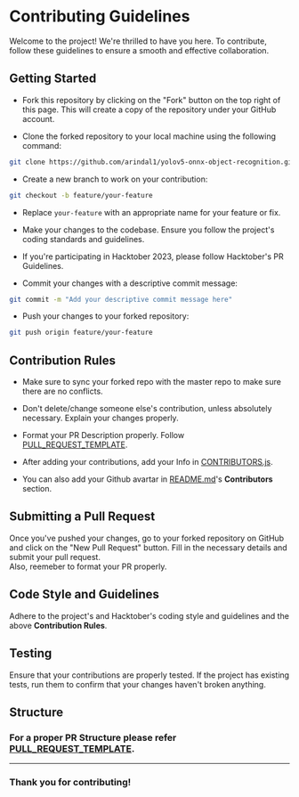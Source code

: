 
# Contributing Guidelines

Welcome to the project! We're thrilled to have you here. To contribute, follow these guidelines to ensure a smooth and effective collaboration.

## Getting Started 

- Fork this repository by clicking on the "Fork" button on the top right of this page. This will create a copy of the repository under your GitHub account.

- Clone the forked repository to your local machine using the following command:

```bash
git clone https://github.com/arindal1/yolov5-onnx-object-recognition.git
```

- Create a new branch to work on your contribution:

```bash
git checkout -b feature/your-feature
```
  - Replace `your-feature` with an appropriate name for your feature or fix.

- Make your changes to the codebase. Ensure you follow the project's coding standards and guidelines.

- If you're participating in Hacktober 2023, please follow Hacktober's PR Guidelines.

- Commit your changes with a descriptive commit message:

```bash
git commit -m "Add your descriptive commit message here"
```

- Push your changes to your forked repository:

```bash
git push origin feature/your-feature
```

## Contribution Rules

- Make sure to sync your forked repo with the master repo to make sure there are no conflicts.

- Don't delete/change someone else's contribution, unless absolutely necessary. Explain your changes properly.

- Format your PR Description properly. Follow [PULL_REQUEST_TEMPLATE](.github/PULL_REQUEST_TEMPLATE.md).

- After adding your contributions, add your Info in [CONTRIBUTORS.js](config/CONTRIBUTORS.js).

- You can also add your Github avartar in [README.md](README.md)'s **Contributors** section.

## Submitting a Pull Request

Once you've pushed your changes, go to your forked repository on GitHub and click on the "New Pull Request" button. Fill in the necessary details and submit your pull request. <br>
Also, reemeber to format your PR properly.

## Code Style and Guidelines

Adhere to the project's and Hacktober's coding style and guidelines and the above **Contribution Rules**.

## Testing

Ensure that your contributions are properly tested. If the project has existing tests, run them to confirm that your changes haven't broken anything.

## Structure

### For a proper PR Structure please refer [PULL_REQUEST_TEMPLATE](.github/PULL_REQUEST_TEMPLATE.md).

---

### Thank you for contributing!
